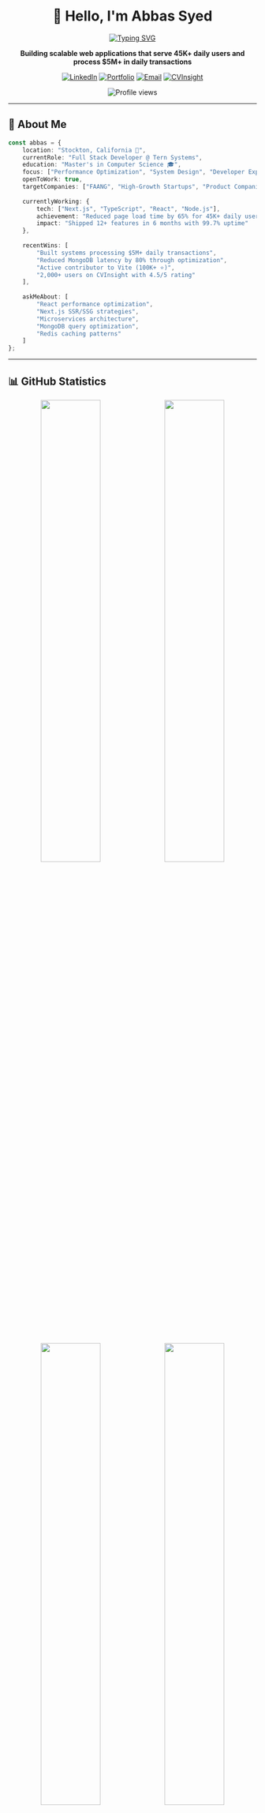 <div align="center">
  
# 👋 Hello, I'm Abbas Syed

[![Typing SVG](https://readme-typing-svg.demolab.com?font=Fira+Code&weight=600&size=28&duration=3000&pause=1000&color=3B82F6&center=true&vCenter=true&random=false&width=600&lines=Full+Stack+Software+Engineer;React+%7C+Next.js+%7C+TypeScript;Building+Systems+at+Scale;Open+Source+Contributor)](https://git.io/typing-svg)

**Building scalable web applications that serve 45K+ daily users and process $5M+ in daily transactions**

[![LinkedIn](https://img.shields.io/badge/LinkedIn-Connect-0077B5?style=for-the-badge&logo=linkedin&logoColor=white)](https://www.linkedin.com/in/abbazz)
[![Portfolio](https://img.shields.io/badge/Portfolio-Visit-000000?style=for-the-badge&logo=react&logoColor=white)](https://abbaz.dev)
[![Email](https://img.shields.io/badge/Email-Contact-EA4335?style=for-the-badge&logo=gmail&logoColor=white)](mailto:abbazzsayed@gmail.com)
[![CVInsight](https://img.shields.io/badge/CVInsight-Try_Now-4285F4?style=for-the-badge&logo=google-cloud&logoColor=white)](https://cvinsight.site)

<img src="https://komarev.com/ghpvc/?username=abbasyed&color=3b82f6&style=for-the-badge&label=PROFILE+VIEWS" alt="Profile views"/>

</div>

---

## 🚀 About Me

```typescript
const abbas = {
    location: "Stockton, California 📍",
    currentRole: "Full Stack Developer @ Tern Systems",
    education: "Master's in Computer Science 🎓",
    focus: ["Performance Optimization", "System Design", "Developer Experience"],
    openToWork: true,
    targetCompanies: ["FAANG", "High-Growth Startups", "Product Companies"],
    
    currentlyWorking: {
        tech: ["Next.js", "TypeScript", "React", "Node.js"],
        achievement: "Reduced page load time by 65% for 45K+ daily users",
        impact: "Shipped 12+ features in 6 months with 99.7% uptime"
    },
    
    recentWins: [
        "Built systems processing $5M+ daily transactions",
        "Reduced MongoDB latency by 80% through optimization",
        "Active contributor to Vite (100K+ ⭐)",
        "2,000+ users on CVInsight with 4.5/5 rating"
    ],
    
    askMeAbout: [
        "React performance optimization",
        "Next.js SSR/SSG strategies", 
        "Microservices architecture",
        "MongoDB query optimization",
        "Redis caching patterns"
    ]
};
```

---

## 📊 GitHub Statistics

<div align="center">
  
  <img width="49%" src="https://github-readme-stats.vercel.app/api?username=abbasyed&show_icons=true&theme=react&hide_border=true&bg_color=0D1117&title_color=3B82F6&icon_color=3B82F6&text_color=FFFFFF&count_private=true&include_all_commits=true" />
  
  <img width="49%" src="https://github-readme-streak-stats.herokuapp.com/?user=abbasyed&theme=react&hide_border=true&background=0D1117&stroke=3B82F6&ring=3B82F6&fire=F59E0B&currStreakLabel=F59E0B&count_private=true" />

  <img width="49%" src="https://github-readme-stats.vercel.app/api/top-langs/?username=abbasyed&layout=compact&theme=react&hide_border=true&bg_color=0D1117&title_color=3B82F6&text_color=FFFFFF&langs_count=8&count_private=true" />
  
  <img width="49%" src="https://github-readme-activity-graph.vercel.app/graph?username=abbasyed&custom_title=Contribution%20Graph&bg_color=0D1117&color=3B82F6&line=3B82F6&point=FFFFFF&area=true&hide_border=true" />

</div>

<div align="center">
  
### 🏆 GitHub Trophies

[![trophy](https://github-profile-trophy.vercel.app/?username=abbasyed&theme=darkhub&no-frame=true&no-bg=true&row=1&column=7&margin-w=15&margin-h=15)](https://github.com/ryo-ma/github-profile-trophy)

</div>

---

## 💻 Tech Stack

<div align="center">

### Languages
![JavaScript](https://img.shields.io/badge/JavaScript-F7DF1E?style=for-the-badge&logo=javascript&logoColor=black)
![TypeScript](https://img.shields.io/badge/TypeScript-3178C6?style=for-the-badge&logo=typescript&logoColor=white)
![Python](https://img.shields.io/badge/Python-3776AB?style=for-the-badge&logo=python&logoColor=white)
![Java](https://img.shields.io/badge/Java-ED8B00?style=for-the-badge&logo=openjdk&logoColor=white)

### Frontend Development
![React](https://img.shields.io/badge/React-61DAFB?style=for-the-badge&logo=react&logoColor=black)
![Next.js](https://img.shields.io/badge/Next.js-000000?style=for-the-badge&logo=next.js&logoColor=white)
![Redux](https://img.shields.io/badge/Redux-764ABC?style=for-the-badge&logo=redux&logoColor=white)
![TailwindCSS](https://img.shields.io/badge/Tailwind_CSS-38B2AC?style=for-the-badge&logo=tailwind-css&logoColor=white)
![HTML5](https://img.shields.io/badge/HTML5-E34F26?style=for-the-badge&logo=html5&logoColor=white)
![CSS3](https://img.shields.io/badge/CSS3-1572B6?style=for-the-badge&logo=css3&logoColor=white)

### Backend Development
![Node.js](https://img.shields.io/badge/Node.js-339933?style=for-the-badge&logo=node.js&logoColor=white)
![Express.js](https://img.shields.io/badge/Express.js-000000?style=for-the-badge&logo=express&logoColor=white)
![GraphQL](https://img.shields.io/badge/GraphQL-E10098?style=for-the-badge&logo=graphql&logoColor=white)
![JWT](https://img.shields.io/badge/JWT-000000?style=for-the-badge&logo=json-web-tokens&logoColor=white)

### Databases
![PostgreSQL](https://img.shields.io/badge/PostgreSQL-4169E1?style=for-the-badge&logo=postgresql&logoColor=white)
![MongoDB](https://img.shields.io/badge/MongoDB-47A248?style=for-the-badge&logo=mongodb&logoColor=white)
![Redis](https://img.shields.io/badge/Redis-DC382D?style=for-the-badge&logo=redis&logoColor=white)

### Cloud & DevOps
![AWS](https://img.shields.io/badge/AWS-232F3E?style=for-the-badge&logo=amazon-aws&logoColor=white)
![Docker](https://img.shields.io/badge/Docker-2496ED?style=for-the-badge&logo=docker&logoColor=white)
![GitHub Actions](https://img.shields.io/badge/GitHub_Actions-2088FF?style=for-the-badge&logo=github-actions&logoColor=white)
![Google Cloud](https://img.shields.io/badge/Google_Cloud-4285F4?style=for-the-badge&logo=google-cloud&logoColor=white)

### Testing & Tools
![Jest](https://img.shields.io/badge/Jest-C21325?style=for-the-badge&logo=jest&logoColor=white)
![Cypress](https://img.shields.io/badge/Cypress-17202C?style=for-the-badge&logo=cypress&logoColor=white)
![Git](https://img.shields.io/badge/Git-F05032?style=for-the-badge&logo=git&logoColor=white)
![VS Code](https://img.shields.io/badge/VS_Code-007ACC?style=for-the-badge&logo=visual-studio-code&logoColor=white)

### AI/ML
![PyTorch](https://img.shields.io/badge/PyTorch-EE4C2C?style=for-the-badge&logo=pytorch&logoColor=white)
![Hugging Face](https://img.shields.io/badge/Hugging_Face-FFD21E?style=for-the-badge&logo=huggingface&logoColor=black)
![TensorFlow](https://img.shields.io/badge/TensorFlow-FF6F00?style=for-the-badge&logo=tensorflow&logoColor=white)

</div>

---

## 🎯 Featured Projects

<div align="center">

<table>
<tr>
<td width="50%">

### 🤖 CVInsight
[![CVInsight](https://img.shields.io/badge/Live_Demo-4285F4?style=for-the-badge&logo=google-cloud&logoColor=white)](https://cvinsight.site/)
[![GitHub](https://img.shields.io/badge/Source_Code-181717?style=for-the-badge&logo=github&logoColor=white)](https://github.com/abbasyed/cvinsight)

**AI-Powered Resume Analyzer**

🎯 **2,000+ resumes analyzed**  
⭐ **4.5/5 average rating**  
🚀 **Built with Gemini API**

Full-stack application helping job seekers optimize resumes with AI-powered feedback.

**Stack:** React • Node.js • MongoDB • Docker • GCP

</td>
<td width="50%">

### 🧠 Emotion-Analyzer
[![GitHub](https://img.shields.io/badge/Source_Code-181717?style=for-the-badge&logo=github&logoColor=white)](https://github.com/abbasyed/emotion-analyzer)
[![Demo](https://img.shields.io/badge/Demo-FF6B6B?style=for-the-badge&logo=python&logoColor=white)](https://github.com/abbasyed/emotion-analyzer)

**NLP Sentiment Analysis Engine**

✅ **95% accuracy achieved**  
⚡ **60% faster inference**  
📊 **10K+ test samples**

Fine-tuned BERT model for sentiment classification with optimized performance.

**Stack:** Python • BERT • PyTorch • Hugging Face

</td>
</tr>
</table>

</div>

---

## 🌟 Open Source Contributions

<div align="center">

### Contributing to [Vite](https://github.com/vitejs/vite) ⚡
**100,000+ ⭐ | 500K+ weekly npm downloads**

> Improving developer experience for hundreds of thousands of developers worldwide

</div>

**Recent Contributions:**
- 🔧 **[PR #15521](https://github.com/vitejs/vite/pull/20872)** - Fixed HMR for import.meta.glob array patterns with exclusions
- 📚 **[PR #15464](https://github.com/vitejs/vite/pull/20756)** - Migrated hook filter documentation to main plugin guide
- ✨ Enhanced build performance and developer experience

<div align="center">
  
[![Vite Contributor](https://img.shields.io/badge/Vite-Core_Contributor-646CFF?style=for-the-badge&logo=vite&logoColor=white)](https://github.com/vitejs/vite)

</div>

---

## 💼 Professional Impact

<div align="center">

| Metric | Achievement |
|--------|-------------|
| 👥 **Users Served** | 45K+ daily active users |
| 💰 **Transaction Volume** | $5M+ processed daily |
| ⚡ **Performance Gains** | 80% latency reduction |
| 🎯 **System Reliability** | 99.95%+ uptime |
| 📦 **Components Built** | 50+ reusable React components |
| 🤖 **ML Accuracy** | 92-95% in production models |
| 💾 **Cost Savings** | $4,200/month in infrastructure |
| 🚀 **Features Shipped** | 12+ in 6 months |

</div>

---

## 📈 Contribution Activity

<div align="center">

<img src="https://github-profile-summary-cards.vercel.app/api/cards/profile-details?username=abbasyed&theme=github_dark" width="100%" />

<img src="https://github-profile-summary-cards.vercel.app/api/cards/repos-per-language?username=abbasyed&theme=github_dark" width="32%" />
<img src="https://github-profile-summary-cards.vercel.app/api/cards/most-commit-language?username=abbasyed&theme=github_dark" width="32%" />
<img src="https://github-profile-summary-cards.vercel.app/api/cards/productive-time?username=abbasyed&theme=github_dark" width="32%" />

</div>

---

## 🎓 Education & Certifications

<div align="center">

**Master's in Computer Science**  
University of the Pacific | 2023 - 2024  
*Research Assistant specializing in AI in Healthcare*

**Focus Areas:**  
Advanced Algorithms • Web Programming • Cybersecurity • Advanced Software Engineering

</div>

---

## 💡 What I'm Currently Working On

```javascript
const currentFocus = {
    learning: [
        "Advanced Next.js patterns (RSC, Server Actions)",
        "Distributed systems design",
        "GraphQL Federation",
        "AWS Advanced Architecture"
    ],
    
    building: [
        "High-performance Next.js SSR applications",
        "Scalable microservices architecture",
        "Real-time data visualization dashboards",
        "AI-integrated web applications"
    ],
    
    exploring: [
        "Edge computing with Cloudflare Workers",
        "Rust for performance-critical services",
        "WebAssembly for browser optimization",
        "Advanced caching strategies"
    ],
    
    contributing: [
        "Vite build tool improvements",
        "Open source React libraries",
        "Documentation for popular frameworks"
    ]
};
```

---

## 📫 Let's Connect

<div align="center">

**I'm actively exploring opportunities with innovative companies building products at scale.**

### Interested in:
✅ Full Stack Engineer • Backend Engineer • Senior Software Engineer roles  
✅ Companies solving challenging technical problems  
✅ Teams that value performance, scalability, and code quality  
✅ Remote or relocation opportunities (SF, Seattle, NYC, Austin)

### Let's talk about:
💬 React/Next.js architecture and optimization  
💬 Microservices and distributed systems  
💬 Database performance tuning  
💬 Building scalable web applications  
💬 Open source collaboration

<br/>

[![LinkedIn](https://img.shields.io/badge/LinkedIn-Let's_Connect-0077B5?style=for-the-badge&logo=linkedin&logoColor=white)](https://www.linkedin.com/in/abbazz)
[![Email](https://img.shields.io/badge/Email-abbazzsayed@gmail.com-EA4335?style=for-the-badge&logo=gmail&logoColor=white)](mailto:abbazzsayed@gmail.com)
[![Portfolio](https://img.shields.io/badge/Portfolio-View_My_Work-000000?style=for-the-badge&logo=react&logoColor=white)](https://abbaz.dev)
[![CVInsight](https://img.shields.io/badge/CVInsight-Try_My_App-4285F4?style=for-the-badge&logo=google-cloud&logoColor=white)](https://cvinsight.site)

</div>

---

<div align="center">
  
### 💻 "Building scalable systems that serve millions while maintaining clean, performant code"

**Thanks for visiting! Feel free to reach out if you want to collaborate or just chat about tech.** ☕

<img src="https://capsule-render.vercel.app/api?type=waving&color=gradient&customColorList=6,11,20&height=100&section=footer" width="100%"/>

</div>
